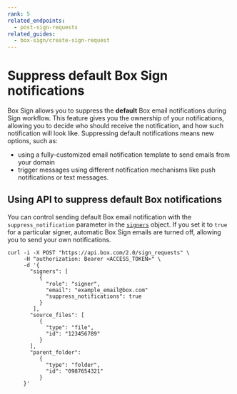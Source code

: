 ```yaml
---
rank: 5
related_endpoints:
  - post-sign-requests
related_guides:
  - box-sign/create-sign-request
---
```


# Suppress default Box Sign notifications

Box Sign allows you to suppress the **default** Box email
notifications during Sign workflow.​​ This feature gives you
the ownership of your notifications, allowing you to decide
who should receive the notification, and how such notification
will look like.
Suppressing default notifications means new options, such as:

* using a fully-customized email notification template to send emails from your domain
* trigger messages using different notification mechanisms like push notifications or text messages.​

## Using API to suppress default Box notifications

You can control sending default Box email notification with the `suppress_notification` parameter in the [`signers`][signers] object. 
If you set it  to `true` for a particular signer, 
automatic Box Sign emails are turned off, allowing
you to send your own notifications.

```curl
curl -i -X POST "https://api.box.com/2.0/sign_requests" \
     -H "authorization: Bearer <ACCESS_TOKEN>" \
     -d '{
       "signers": [
          {    
            "role": "signer",
            "email": "example_email@box.com"
            "suppress_notifications": true
          }
        ],
       "source_files": [
          {
            "type": "file",
            "id": "123456789"
          }
       ],
       "parent_folder": 
          {
            "type": "folder",
            "id": "0987654321"
          }
     }'
```

[signers]: e://post-sign-requests/#param-signers